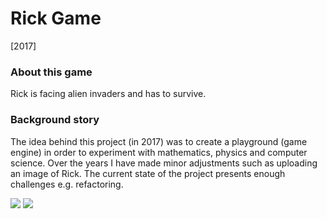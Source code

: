 # Rick Game
[2017]

### About this game
Rick is facing alien invaders and has to survive.

### Background story
The idea behind this project (in 2017) was to create a playground (game engine) in order to experiment with mathematics, physics and computer science. Over the years I have made minor adjustments such as uploading an image of Rick. The current state of the project presents enough challenges e.g. refactoring.

![](../master/m1.png)
![](../master/m2.png)
